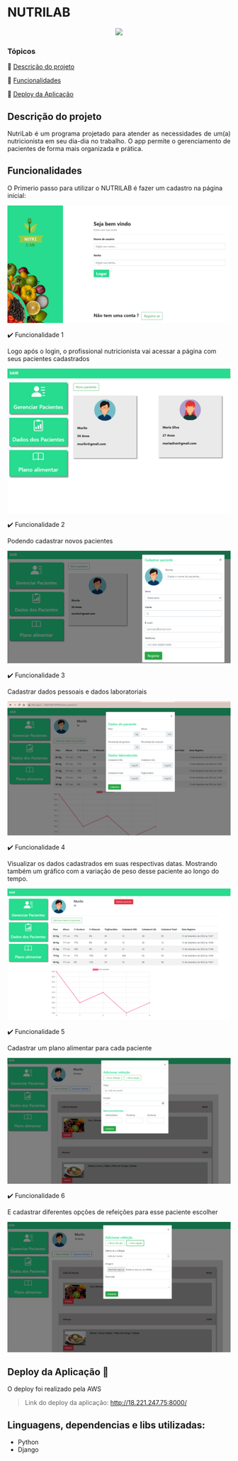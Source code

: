 <h1>NUTRILAB</h1> 

<p align="center">
  
  <img src="https://img.shields.io/static/v1?label=django&message=framework&color=blue&style=for-the-badge&logo=DJANGO"/>
</p>

### Tópicos 

:small_blue_diamond: [Descrição do projeto](#descrição-do-projeto)

:small_blue_diamond: [Funcionalidades](#funcionalidades)

:small_blue_diamond: [Deploy da Aplicação](#deploy-da-aplicação-dash)




## Descrição do projeto 

<p align="justify">
  NutriLab é um programa projetado para atender as necessidades de um(a) nutricionista em seu dia-dia no trabalho. 
  O app permite o gerenciamento de pacientes de forma mais organizada e prática. 
</p>

## Funcionalidades
O Primerio passo para utilizar o NUTRILAB é fazer um cadastro na página inicial:

![Descrição da imagem](teste.png)

:heavy_check_mark: Funcionalidade 1  

Logo após o login, o profissional nutricionista vai acessar a página com seus pacientes cadastrados

![Descrição da imagem](pacientes.png)


:heavy_check_mark: Funcionalidade 2  

Podendo cadastrar novos pacientes

![Descrição da imagem](cadastropacientenutri.png)


:heavy_check_mark: Funcionalidade 3  

Cadastrar dados pessoais e dados laboratoriais 

![Descrição da imagem](addados.png)

:heavy_check_mark: Funcionalidade 4  

Visualizar os dados cadastrados em suas respectivas datas.
Mostrando também um gráfico com a variação de peso desse paciente ao longo do tempo.

![Descrição da imagem](dados1.png)

:heavy_check_mark: Funcionalidade 5  

Cadastrar um plano alimentar para cada paciente

![Descrição da imagem](addrefeicao.png)

:heavy_check_mark: Funcionalidade 6

E cadastrar diferentes opções de refeições para esse paciente escolher 

![Descrição da imagem](addopcao.png)





## Deploy da Aplicação :dash:

O deploy foi realizado pela AWS 

> Link do deploy da aplicação: http://18.221.247.75:8000/
>  

## Linguagens, dependencias e libs utilizadas:

- Python
- Django


